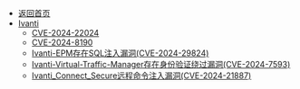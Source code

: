 - [返回首页](/)
- [Ivanti](Ivanti/)
  - [CVE-2024-22024](Ivanti/CVE-2024-22024.md)
  - [CVE-2024-8190](Ivanti/CVE-2024-8190.md)
  - [Ivanti-EPM存在SQL注入漏洞(CVE-2024-29824)](Ivanti/Ivanti-EPM存在SQL注入漏洞(CVE-2024-29824).md)
  - [Ivanti-Virtual-Traffic-Manager存在身份验证绕过漏洞(CVE-2024-7593)](Ivanti/Ivanti-Virtual-Traffic-Manager存在身份验证绕过漏洞(CVE-2024-7593).md)
  - [Ivanti_Connect_Secure远程命令注入漏洞(CVE-2024-21887)](Ivanti/Ivanti_Connect_Secure远程命令注入漏洞(CVE-2024-21887).md)
